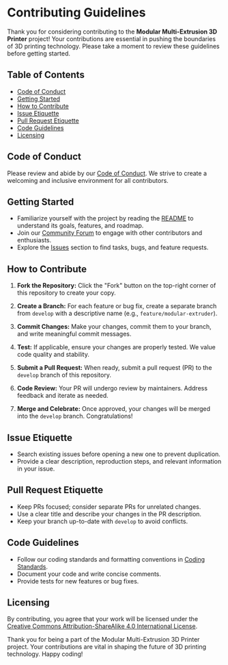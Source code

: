 # Contributing Guidelines

Thank you for considering contributing to the **Modular Multi-Extrusion 3D Printer** project! Your contributions are essential in pushing the boundaries of 3D printing technology. Please take a moment to review these guidelines before getting started.

## Table of Contents

- [Code of Conduct](#code-of-conduct)
- [Getting Started](#getting-started)
- [How to Contribute](#how-to-contribute)
- [Issue Etiquette](#issue-etiquette)
- [Pull Request Etiquette](#pull-request-etiquette)
- [Code Guidelines](#code-guidelines)
- [Licensing](#licensing)

## Code of Conduct

Please review and abide by our [Code of Conduct](CODE_OF_CONDUCT.md). We strive to create a welcoming and inclusive environment for all contributors.

## Getting Started

- Familiarize yourself with the project by reading the [README](README.md) to understand its goals, features, and roadmap.
- Join our [Community Forum](https://forum.modular3Dprinter.com) to engage with other contributors and enthusiasts.
- Explore the [Issues](https://github.com/YourUsername/YourRepository/issues) section to find tasks, bugs, and feature requests.

## How to Contribute

1. **Fork the Repository:** Click the "Fork" button on the top-right corner of this repository to create your copy.

2. **Create a Branch:** For each feature or bug fix, create a separate branch from `develop` with a descriptive name (e.g., `feature/modular-extruder`).

3. **Commit Changes:** Make your changes, commit them to your branch, and write meaningful commit messages.

4. **Test:** If applicable, ensure your changes are properly tested. We value code quality and stability.

5. **Submit a Pull Request:** When ready, submit a pull request (PR) to the `develop` branch of this repository.

6. **Code Review:** Your PR will undergo review by maintainers. Address feedback and iterate as needed.

7. **Merge and Celebrate:** Once approved, your changes will be merged into the `develop` branch. Congratulations!

## Issue Etiquette

- Search existing issues before opening a new one to prevent duplication.
- Provide a clear description, reproduction steps, and relevant information in your issue.

## Pull Request Etiquette

- Keep PRs focused; consider separate PRs for unrelated changes.
- Use a clear title and describe your changes in the PR description.
- Keep your branch up-to-date with `develop` to avoid conflicts.

## Code Guidelines

- Follow our coding standards and formatting conventions in [Coding Standards](CODING_STANDARDS.md).
- Document your code and write concise comments.
- Provide tests for new features or bug fixes.

## Licensing

By contributing, you agree that your work will be licensed under the [Creative Commons Attribution-ShareAlike 4.0 International License](LICENSE.md).

Thank you for being a part of the Modular Multi-Extrusion 3D Printer project. Your contributions are vital in shaping the future of 3D printing technology. Happy coding!
